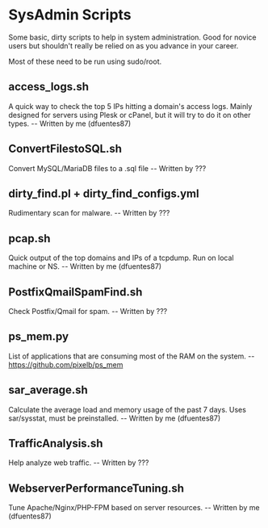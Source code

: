 # SysAdmin Scripts

Some basic, dirty scripts to help in system administration. Good for novice users but shouldn't really be relied on as you advance in your career.

Most of these need to be run using sudo/root.

## access_logs.sh

A quick way to check the top 5 IPs hitting a domain's access logs. Mainly designed for servers using Plesk or cPanel, but it will try to do it on other types. -- Written by me (dfuentes87)

## ConvertFilestoSQL.sh

 Convert MySQL/MariaDB files to a .sql file -- Written by ???

## dirty_find.pl + dirty_find_configs.yml
Rudimentary scan for malware. -- Written by ???

## pcap.sh
Quick output of the top domains and IPs of a tcpdump. Run on local machine or NS. -- Written by me (dfuentes87)

## PostfixQmailSpamFind.sh

Check Postfix/Qmail for spam. -- Written by ???

## ps_mem.py
List of applications that are consuming most of the RAM on the system. -- https://github.com/pixelb/ps_mem

## sar_average.sh

Calculate the average load and memory usage of the past 7 days. Uses sar/sysstat, must be preinstalled. -- Written by me (dfuentes87)

## TrafficAnalysis.sh

Help analyze web traffic. -- Written by ???

## WebserverPerformanceTuning.sh

Tune Apache/Nginx/PHP-FPM based on server resources. -- Written by me (dfuentes87)

